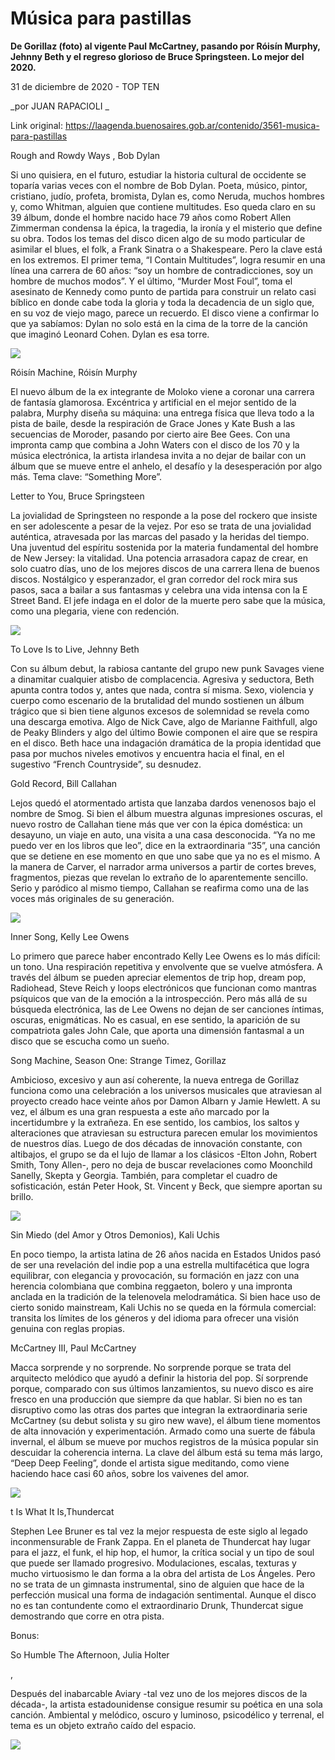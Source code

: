 # Música para pastillas

**De Gorillaz (foto) al vigente Paul McCartney, pasando por Róisín Murphy, Jehnny Beth y el regreso glorioso de Bruce Springsteen. Lo mejor del 2020.**

31 de diciembre de 2020 - TOP TEN

_por JUAN RAPACIOLI _

Link original: https://laagenda.buenosaires.gob.ar/contenido/3561-musica-para-pastillas



Rough and Rowdy Ways , Bob Dylan




Si uno quisiera, en el futuro, estudiar la historia cultural de occidente se toparía varias veces con el nombre de Bob Dylan. Poeta, músico, pintor, cristiano, judío, profeta, bromista, Dylan es, como Neruda, muchos hombres y, como Whitman, alguien que contiene multitudes. Eso queda claro en su 39 álbum, donde el hombre nacido hace 79 años como Robert Allen Zimmerman condensa la épica, la tragedia, la ironía y el misterio que define su obra. Todos los temas del disco dicen algo de su modo particular de asimilar el blues, el folk, a Frank Sinatra o a Shakespeare. Pero la clave está en los extremos. El primer tema, “I Contain Multitudes”, logra resumir en una línea una carrera de 60 años: “soy un hombre de contradicciones, soy un hombre de muchos modos”. Y el último, “Murder Most Foul”, toma el asesinato de Kennedy como punto de partida para construir un relato casi bíblico en donde cabe toda la gloria y toda la decadencia de un siglo que, en su voz de viejo mago, parece un recuerdo. El disco viene a confirmar lo que ya sabíamos: Dylan no solo está en la cima de la torre de la canción que imaginó Leonard Cohen. Dylan es esa torre.




[![](https://img.youtube.com/vi/CU-e3os7QBk/0.jpg)](https://www.youtube.com/watch?v=CU-e3os7QBk)




Róisín Machine, Róisín Murphy




El nuevo álbum de la ex integrante de Moloko viene a coronar una carrera de fantasía glamorosa. Excéntrica y artificial en el mejor sentido de la palabra, Murphy diseña su máquina: una entrega física que lleva todo a la pista de baile, desde la respiración de Grace Jones y Kate Bush a las secuencias de Moroder, pasando por cierto aire Bee Gees. Con una impronta camp que combina a John Waters con el disco de los 70 y la música electrónica, la artista irlandesa invita a no dejar de bailar con un álbum que se mueve entre el anhelo, el desafío y la desesperación por algo más. Tema clave: “Something More”.




Letter to You, Bruce Springsteen




La jovialidad de Springsteen no responde a la pose del rockero que insiste en ser adolescente a pesar de la vejez. Por eso se trata de una jovialidad auténtica, atravesada por las marcas del pasado y la heridas del tiempo. Una juventud del espíritu sostenida por la materia fundamental del hombre de New Jersey: la vitalidad. Una potencia arrasadora capaz de crear, en solo cuatro días, uno de los mejores discos de una carrera llena de buenos discos. Nostálgico y esperanzador, el gran corredor del rock mira sus pasos, saca a bailar a sus fantasmas y celebra una vida intensa con la E Street Band. El jefe indaga en el dolor de la muerte pero sabe que la música, como una plegaria, viene con redención.




[![](https://img.youtube.com/vi/Lo5QNcFioZ4/0.jpg)](https://www.youtube.com/watch?v=Lo5QNcFioZ4)




To Love Is to Live, Jehnny Beth




Con su álbum debut, la rabiosa cantante del grupo new punk Savages viene a dinamitar cualquier atisbo de complacencia. Agresiva y seductora, Beth apunta contra todos y, antes que nada, contra sí misma. Sexo, violencia y cuerpo como escenario de la brutalidad del mundo sostienen un álbum trágico que si bien tiene algunos excesos de solemnidad se revela como una descarga emotiva. Algo de Nick Cave, algo de Marianne Faithfull, algo de Peaky Blinders y algo del último Bowie componen el aire que se respira en el disco. Beth hace una indagación dramática de la propia identidad que pasa por muchos niveles emotivos y encuentra hacia el final, en el sugestivo “French Countryside”, su desnudez.




Gold Record, Bill Callahan




Lejos quedó el atormentado artista que lanzaba dardos venenosos bajo el nombre de Smog. Si bien el álbum muestra algunas impresiones oscuras, el nuevo rostro de Callahan tiene más que ver con la épica doméstica: un desayuno, un viaje en auto, una visita a una casa desconocida. “Ya no me puedo ver en los libros que leo”, dice en la extraordinaria “35”, una canción que se detiene en ese momento en que uno sabe que ya no es el mismo. A la manera de Carver, el narrador arma universos a partir de cortes breves, fragmentos, piezas que revelan lo extraño de lo aparentemente sencillo. Serio y paródico al mismo tiempo, Callahan se reafirma como una de las voces más originales de su generación.




[![](https://img.youtube.com/vi/Em6BszKzA9o/0.jpg)](https://www.youtube.com/watch?v=Em6BszKzA9o)




Inner Song, Kelly Lee Owens




Lo primero que parece haber encontrado Kelly Lee Owens es lo más difícil: un tono. Una respiración repetitiva y envolvente que se vuelve atmósfera. A través del álbum se pueden apreciar elementos de trip hop, dream pop, Radiohead, Steve Reich y loops electrónicos que funcionan como mantras psíquicos que van de la emoción a la introspección. Pero más allá de su búsqueda electrónica, las de Lee Owens no dejan de ser canciones íntimas, oscuras, enigmáticas. No es casual, en ese sentido, la aparición de su compatriota gales John Cale, que aporta una dimensión fantasmal a un disco que se escucha como un sueño.




Song Machine, Season One: Strange Timez, Gorillaz




Ambicioso, excesivo y aun así coherente, la nueva entrega de Gorillaz funciona como una celebración a los universos musicales que atraviesan al proyecto creado hace veinte años por Damon Albarn y Jamie Hewlett. A su vez, el álbum es una gran respuesta a este año marcado por la incertidumbre y la extrañeza. En ese sentido, los cambios, los saltos y alteraciones que atraviesan su estructura parecen emular los movimientos de nuestros días. Luego de dos décadas de innovación constante, con altibajos, el grupo se da el lujo de llamar a los clásicos -Elton John, Robert Smith, Tony Allen-, pero no deja de buscar revelaciones como Moonchild Sanelly, Skepta y Georgia. También, para completar el cuadro de sofisticación, están Peter Hook, St. Vincent y Beck, que siempre aportan su brillo.




[![](https://img.youtube.com/vi/bbA5p54Rw2M/0.jpg)](https://www.youtube.com/watch?v=bbA5p54Rw2M)




Sin Miedo (del Amor y Otros Demonios), Kali Uchis




En poco tiempo, la artista latina de 26 años nacida en Estados Unidos pasó de ser una revelación del indie pop a una estrella multifacética que logra equilibrar, con elegancia y provocación, su formación en jazz con una herencia colombiana que combina reggaeton, bolero y una impronta anclada en la tradición de la telenovela melodramática. Si bien hace uso de cierto sonido mainstream, Kali Uchis no se queda en la fórmula comercial: transita los límites de los géneros y del idioma para ofrecer una visión genuina con reglas propias.




McCartney III, Paul McCartney




Macca sorprende y no sorprende. No sorprende porque se trata del arquitecto melódico que ayudó a definir la historia del pop. Sí sorprende porque, comparado con sus últimos lanzamientos, su nuevo disco es aire fresco en una producción que siempre da que hablar. Si bien no es tan disruptivo como las otras dos partes que integran la extraordinaria serie McCartney (su debut solista y su giro new wave), el álbum tiene momentos de alta innovación y experimentación. Armado como una suerte de fábula invernal, el álbum se mueve por muchos registros de la música popular sin descuidar la coherencia interna. La clave del álbum está su tema más largo, “Deep Deep Feeling”, donde el artista sigue meditando, como viene haciendo hace casi 60 años, sobre los vaivenes del amor.




[![](https://img.youtube.com/vi/b5rnlPK0vjk/0.jpg)](https://www.youtube.com/watch?v=b5rnlPK0vjk)




t Is What It Is,Thundercat




Stephen Lee Bruner es tal vez la mejor respuesta de este siglo al legado inconmensurable de Frank Zappa. En el planeta de Thundercat hay lugar para el jazz, el funk, el hip hop, el humor, la crítica social y un tipo de soul que puede ser llamado progresivo. Modulaciones, escalas, texturas y mucho virtuosismo le dan forma a la obra del artista de Los Ángeles. Pero no se trata de un gimnasta instrumental, sino de alguien que hace de la perfección musical una forma de indagación sentimental. Aunque el disco no es tan contundente como el extraordinario Drunk, Thundercat sigue demostrando que corre en otra pista.




Bonus:




So Humble The Afternoon, Julia Holter




,




Después del inabarcable Aviary -tal vez uno de los mejores discos de la década-, la artista estadounidense consigue resumir su poética en una sola canción. Ambiental y melódico, oscuro y luminoso, psicodélico y terrenal, el tema es un objeto extraño caído del espacio.




[![](https://img.youtube.com/vi/fl0fabVJsq8/0.jpg)](https://www.youtube.com/watch?v=fl0fabVJsq8)



